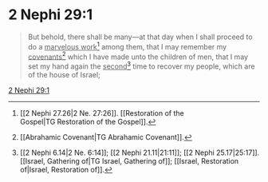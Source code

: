 # 2 Nephi 29:1

> But behold, there shall be many—at that day when I shall proceed to do a <u>marvelous work</u>[^a] among them, that I may remember my <u>covenants</u>[^b] which I have made unto the children of men, that I may set my hand again the <u>second</u>[^c] time to recover my people, which are of the house of Israel;

[2 Nephi 29:1](https://www.churchofjesuschrist.org/study/scriptures/bofm/2-ne/29?lang=eng&id=p1#p1)


[^a]: [[2 Nephi 27.26|2 Ne. 27:26]]. [[Restoration of the Gospel|TG Restoration of the Gospel]].  
[^b]: [[Abrahamic Covenant|TG Abrahamic Covenant]].  
[^c]: [[2 Nephi 6.14|2 Ne. 6:14]]; [[2 Nephi 21.11|21:11]]; [[2 Nephi 25.17|25:17]]. [[Israel, Gathering of|TG Israel, Gathering of]]; [[Israel, Restoration of|Israel, Restoration of]].  
